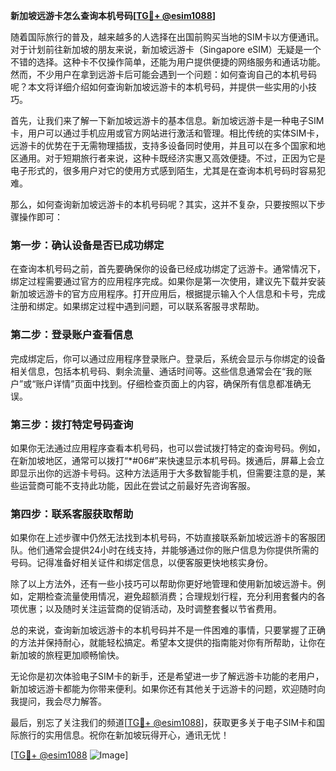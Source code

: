 **新加坡远游卡怎么查询本机号码[[TG💪+ @esim1088](https://t.me/s/esim1088)]**

随着国际旅行的普及，越来越多的人选择在出国前购买当地的SIM卡以方便通讯。对于计划前往新加坡的朋友来说，新加坡远游卡（Singapore eSIM）无疑是一个不错的选择。这种卡不仅操作简单，还能为用户提供便捷的网络服务和通话功能。然而，不少用户在拿到远游卡后可能会遇到一个问题：如何查询自己的本机号码呢？本文将详细介绍如何查询新加坡远游卡的本机号码，并提供一些实用的小技巧。

首先，让我们来了解一下新加坡远游卡的基本信息。新加坡远游卡是一种电子SIM卡，用户可以通过手机应用或官方网站进行激活和管理。相比传统的实体SIM卡，远游卡的优势在于无需物理插拔，支持多设备同时使用，并且可以在多个国家和地区通用。对于短期旅行者来说，这种卡既经济实惠又高效便捷。不过，正因为它是电子形式的，很多用户对它的使用方式感到陌生，尤其是在查询本机号码时容易犯难。

那么，如何查询新加坡远游卡的本机号码呢？其实，这并不复杂，只要按照以下步骤操作即可：

### 第一步：确认设备是否已成功绑定

在查询本机号码之前，首先要确保你的设备已经成功绑定了远游卡。通常情况下，绑定过程需要通过官方的应用程序完成。如果你是第一次使用，建议先下载并安装新加坡远游卡的官方应用程序。打开应用后，根据提示输入个人信息和卡号，完成注册和绑定。如果绑定过程中遇到问题，可以联系客服寻求帮助。

### 第二步：登录账户查看信息

完成绑定后，你可以通过应用程序登录账户。登录后，系统会显示与你绑定的设备相关信息，包括本机号码、剩余流量、通话时间等。这些信息通常会在“我的账户”或“账户详情”页面中找到。仔细检查页面上的内容，确保所有信息都准确无误。

### 第三步：拨打特定号码查询

如果你无法通过应用程序查看本机号码，也可以尝试拨打特定的查询号码。例如，在新加坡地区，通常可以拨打“*#06#”来快速显示本机号码。拨通后，屏幕上会立即显示出你的远游卡号码。这种方法适用于大多数智能手机，但需要注意的是，某些运营商可能不支持此功能，因此在尝试之前最好先咨询客服。

### 第四步：联系客服获取帮助

如果你在上述步骤中仍然无法找到本机号码，不妨直接联系新加坡远游卡的客服团队。他们通常会提供24小时在线支持，并能够通过你的账户信息为你提供所需的号码。记得准备好相关证件和绑定信息，以便客服更快地核实身份。

除了以上方法外，还有一些小技巧可以帮助你更好地管理和使用新加坡远游卡。例如，定期检查流量使用情况，避免超额消费；合理规划行程，充分利用套餐内的各项优惠；以及随时关注运营商的促销活动，及时调整套餐以节省费用。

总的来说，查询新加坡远游卡的本机号码并不是一件困难的事情，只要掌握了正确的方法并保持耐心，就能轻松搞定。希望本文提供的指南能对你有所帮助，让你在新加坡的旅程更加顺畅愉快。

无论你是初次体验电子SIM卡的新手，还是希望进一步了解远游卡功能的老用户，新加坡远游卡都能为你带来便利。如果你还有其他关于远游卡的问题，欢迎随时向我提问，我会尽力解答。

最后，别忘了关注我们的频道[[TG💪+ @esim1088](https://t.me/s/esim1088)]，获取更多关于电子SIM卡和国际旅行的实用信息。祝你在新加坡玩得开心，通讯无忧！

[[TG💪+ @esim1088](https://t.me/s/esim1088) ![Image](https://i.postimg.cc/4NQfJmqS/Snipaste-2025-05-13-00-14-12.png)]